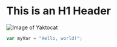 # This is an H1 Header

![Image of Yaktocat](https://octodex.github.com/images/yaktocat.png)

``` javascript
var myVar = "Hello, world!";
```
